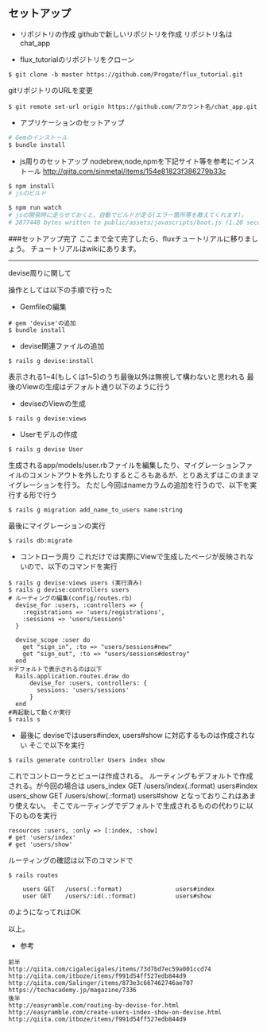 セットアップ
---
* リポジトリの作成
githubで新しいリポジトリを作成
リポジトリ名はchat_app

* flux_tutorialのリポジトリをクローン
```
$ git clone -b master https://github.com/Progate/flux_tutorial.git
```
gitリポジトリのURLを変更
```
$ git remote set-url origin https://github.com/アカウント名/chat_app.git
```

* アプリケーションのセットアップ
```sh
# Gemのインストール
$ bundle install
```

* js周りのセットアップ
nodebrew,node,npmを下記サイト等を参考にインストール
http://qiita.com/sinmetal/items/154e81823f386279b33c
```sh
$ npm install
# jsのビルド

$ npm run watch
# jsの開発時に走らせておくと、自動でビルドが走る(エラー箇所等を教えてくれます)。
# 3877448 bytes written to public/assets/javascripts/boot.js (1.20 seconds)のような1行が出たら成功です。
```

###セットアップ完了
ここまで全て完了したら、fluxチュートリアルに移りましょう。
チュートリアルはwikiにあります。

---
devise周りに関して

操作としては以下の手順で行った
* Gemfileの編集
```
# gem 'devise'の追加
$ bundle install
```

* devise関連ファイルの追加
```
$ rails g devise:install
```
表示される1~4(もしくは1~5)のうち最後以外は無視して構わないと思われる
最後のViewの生成はデフォルト通り以下のように行う

* deviseのViewの生成
```
$ rails g devise:views
```

* Userモデルの作成
```
$ rails g devise User
```
生成されるapp/models/user.rbファイルを編集したり、マイグレーションファイルのコメントアウトを外したりするところもあるが、とりあえずはこのままマイグレーションを行う。
ただし今回はnameカラムの追加を行うので、以下を実行する形で行う
```
$ rails g migration add_name_to_users name:string
```
最後にマイグレーションの実行
```
$ rails db:migrate
```

* コントローラ周り
これだけでは実際にViewで生成したページが反映されないので、以下のコマンドを実行
```
$ rails g devise:views users (実行済み)
$ rails g devise:controllers users
# ルーティングの編集(config/routes.rb)
  devise_for :users, :controllers => {
    :registrations => 'users/registrations',
    :sessions => 'users/sessions'   
  } 

  devise_scope :user do
    get "sign_in", :to => "users/sessions#new"
    get "sign_out", :to => "users/sessions#destroy" 
  end
※デフォルトで表示されるのは以下
  Rails.application.routes.draw do
      devise_for :users, controllers: {
        sessions: 'users/sessions'
      }
  end
#再起動して動くか実行
$ rails s
```

* 最後に
deviseではusers#index, users#show に対応するものは作成されない
そこで以下を実行
```
$ rails generate controller Users index show
```
これでコントローラとビューは作成される。
ルーティングもデフォルトで作成される。が今回の場合は
		users_index GET   /users/index(.:format)         users#index
        users_show GET    /users/show(.:format)          users#show
となっておりこれはあまり使えない。
そこでルーティングでデフォルトで生成されるものの代わりに以下のものを実行
```
resources :users, :only => [:index, :show]
# get 'users/index'
# get 'users/show'
```
ルーティングの確認は以下のコマンドで
```
$ rails routes
```
        users GET   /users(.:format)               users#index
        user GET    /users/:id(.:format)           users#show
のようになってれはOK


以上。


* 参考
```
前半
http://qiita.com/cigalecigales/items/73d7bd7ec59a001ccd74
http://qiita.com/itboze/items/f991d54ff527edb844d9
http://qiita.com/Salinger/items/873e3c667462746ae707
https://techacademy.jp/magazine/7336
後半
http://easyramble.com/routing-by-devise-for.html
http://easyramble.com/create-users-index-show-on-devise.html
http://qiita.com/itboze/items/f991d54ff527edb844d9
```